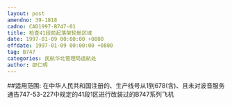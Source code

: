 ```yaml
---
layout: post
amendno: 39-1818
cadno: CAD1997-B747-01
title: 检查41段前起落架轮舱区域
date: 1997-01-09 00:00:00 +0800
effdate: 1997-01-09 00:00:00 +0800
tag: B747
categories: 民航华北管理局适航处
author: 邵仁明
---
```


##适用范围:
在中华人民共和国注册的、生产线号从1到678(含)、且未对波音服务通告747-53-227中规定的41段1区进行改装过的B747系列飞机

